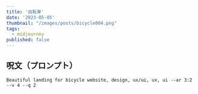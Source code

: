 ```yaml
---
title: '自転車'
date: '2023-05-05'
thumbnail: "/images/posts/bicycle004.png"
tags:
  - midjourney
published: false
---
```


## 呪文（プロンプト）
```
Beautiful landing for bicycle website, design, ux/ui, ux, ui --ar 3:2 --v 4 --q 2
```